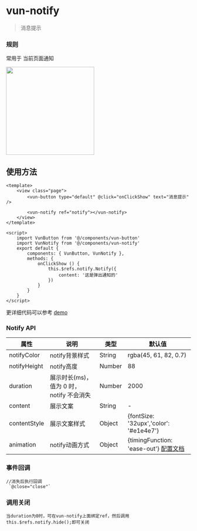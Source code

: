 # vun-notify 

 >  消息提示
 
### 规则
常用于 当前页面通知

<img src="https://github.com/wasdokij/vant-uni-nvue/blob/master/static/gif/overlay.gif?raw=true" width="240"/>

## 使用方法

```vue
<template>
	<view class="page">
		<vun-button type="default" @click="onClickShow" text="消息提示" />
		
		<vun-notify ref="notify"></vun-notify>
	</view>
</template>

<script>
	import VunButton from '@/components/vun-button'
	import VunNotify from '@/components/vun-notify'
	export default {
		components: { VunButton, VunNotify },
		methods: {
			onClickShow () {
				this.$refs.notify.Notify({
					content: '这是弹出通知的'
				})
			}
		}
	}
</script>
```

更详细代码可以参考 [demo]()

### Notify API
|属性|说明|类型|默认值|
|-------------|------------|--------|-----|
|notifyColor|notify背景样式|String|rgba(45, 61, 82, 0.7)|
|notifyHeight|notify高度|Number|88|
|duration|展示时长(ms)，值为 0 时，notify 不会消失|Number|2000|
|content|展示文案|String|-|
|contentStyle|展示文案样式|Object|{fontSize: '32upx','color': '#e1e4e7'}|
|animation|notify动画方式|Object|{timingFunction: 'ease-out'} [配置文档](https://weex.apache.org/zh/docs/modules/animation.html#transition)|


### 事件回调

```
//消失后执行回调
 `@close="close"`
```

### 调用关闭

```
当duration为0时，可在vun-notify上面绑定ref，然后调用this.$refs.notify.hide();即可关闭
```
